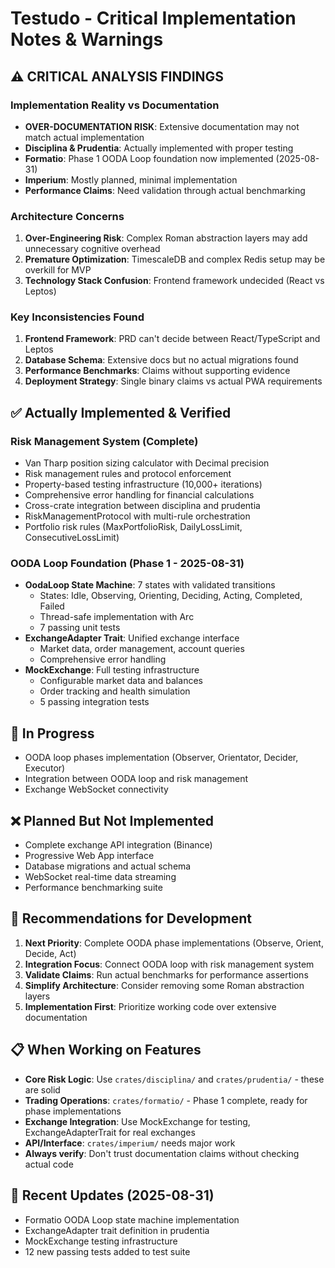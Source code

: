 # Testudo - Critical Implementation Notes & Warnings

## ⚠️ CRITICAL ANALYSIS FINDINGS

### Implementation Reality vs Documentation
- **OVER-DOCUMENTATION RISK**: Extensive documentation may not match actual implementation
- **Disciplina & Prudentia**: Actually implemented with proper testing
- **Formatio**: Phase 1 OODA Loop foundation now implemented (2025-08-31)
- **Imperium**: Mostly planned, minimal implementation
- **Performance Claims**: Need validation through actual benchmarking

### Architecture Concerns
1. **Over-Engineering Risk**: Complex Roman abstraction layers may add unnecessary cognitive overhead
2. **Premature Optimization**: TimescaleDB and complex Redis setup may be overkill for MVP
3. **Technology Stack Confusion**: Frontend framework undecided (React vs Leptos)

### Key Inconsistencies Found
1. **Frontend Framework**: PRD can't decide between React/TypeScript and Leptos
2. **Database Schema**: Extensive docs but no actual migrations found
3. **Performance Benchmarks**: Claims without supporting evidence
4. **Deployment Strategy**: Single binary claims vs actual PWA requirements

## ✅ Actually Implemented & Verified

### Risk Management System (Complete)
- Van Tharp position sizing calculator with Decimal precision
- Risk management rules and protocol enforcement  
- Property-based testing infrastructure (10,000+ iterations)
- Comprehensive error handling for financial calculations
- Cross-crate integration between disciplina and prudentia
- RiskManagementProtocol with multi-rule orchestration
- Portfolio risk rules (MaxPortfolioRisk, DailyLossLimit, ConsecutiveLossLimit)

### OODA Loop Foundation (Phase 1 - 2025-08-31)
- **OodaLoop State Machine**: 7 states with validated transitions
  - States: Idle, Observing, Orienting, Deciding, Acting, Completed, Failed
  - Thread-safe implementation with Arc<RwLock>
  - 7 passing unit tests
- **ExchangeAdapter Trait**: Unified exchange interface
  - Market data, order management, account queries
  - Comprehensive error handling
- **MockExchange**: Full testing infrastructure
  - Configurable market data and balances
  - Order tracking and health simulation
  - 5 passing integration tests

## 🚧 In Progress
- OODA loop phases implementation (Observer, Orientator, Decider, Executor)
- Integration between OODA loop and risk management
- Exchange WebSocket connectivity

## ❌ Planned But Not Implemented
- Complete exchange API integration (Binance)
- Progressive Web App interface
- Database migrations and actual schema
- WebSocket real-time data streaming
- Performance benchmarking suite

## 🎯 Recommendations for Development
1. **Next Priority**: Complete OODA phase implementations (Observe, Orient, Decide, Act)
2. **Integration Focus**: Connect OODA loop with risk management system
3. **Validate Claims**: Run actual benchmarks for performance assertions
4. **Simplify Architecture**: Consider removing some Roman abstraction layers
5. **Implementation First**: Prioritize working code over extensive documentation

## 📋 When Working on Features
- **Core Risk Logic**: Use `crates/disciplina/` and `crates/prudentia/` - these are solid
- **Trading Operations**: `crates/formatio/` - Phase 1 complete, ready for phase implementations
- **Exchange Integration**: Use MockExchange for testing, ExchangeAdapterTrait for real exchanges
- **API/Interface**: `crates/imperium/` needs major work
- **Always verify**: Don't trust documentation claims without checking actual code

## 🔄 Recent Updates (2025-08-31)
- Formatio OODA Loop state machine implementation
- ExchangeAdapter trait definition in prudentia
- MockExchange testing infrastructure
- 12 new passing tests added to test suite